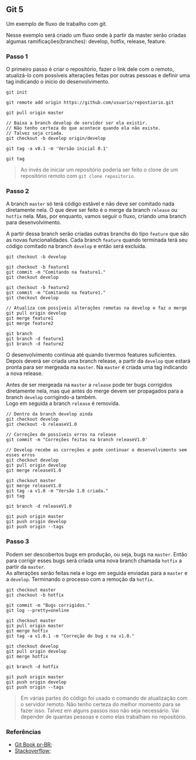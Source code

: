 ## Git 5
  
Um exemplo de fluxo de trabalho com git.   

Nesse exemplo será criado um fluxo onde à partir da master serão criadas algumas ramificações(branches): 
develop, hotfix, release, feature.

### Passo 1  

O primeiro passo é criar o repositório, fazer o link dele com o remoto, atualizá-lo com possíveis 
alterações feitas por outras pessoas e definir uma tag indicando o início do desenvolvimento.  
 
``` 
git init  
  
git remote add origin https://github.com/usuario/repostiorio.git  
  
git pull origin master  

// Baixa a branch develop de servidor ser ela existir.
// Não tenho certeza do que acontece quando ela não existe.
// Talvez seja criada.
git checkout -b develop origin/develop
  
git tag -a v0.1 -m 'Versão inicial 0.1'  
  
git tag  
```  
  
> Ao invés de iniciar um repositório poderia ser feito o clone de um repositório remoto com `git clone repositorio`.  
  
  
### Passo 2  

A branch `master` só terá código estável e não deve ser comitado nada diretamente nela. 
O que deve ser feito é o merge da branch `release` ou `hotfix` nela. 
Mas, por enquanto, vamos seguir o fluxo, criando uma branch para desenvolvimento.  
  
A partir dessa branch serão criadas outras branchs do tipo `feature` que são as novas funcionalidades. 
Cada branch `feature` quando terminada terá seu código comitado na branch `develop` e então será excluída.  
  
```
git checkout -b develop
  
git checkout -b feature1
git commit -m "Comitando na feature1."
git checkout develop  

git checkout -b feature2
git commit -m "Comitando na feature1."
git checkout develop  

// Atualiza com possíveis alterações remotas na develop e faz o merge
git pull origin develop
git merge feature1
git merge feature2  

git branch
git branch -d feature1
git branch -d feature2  

```  
  
O desenvolvimento continua até quando tivermos features suficientes. Depois deverá ser criada uma branch release, 
a partir da `develop` que estará pronta para ser mergeada na `master`. Na `master` é criada uma tag indicando a nova release.  
  
Antes de ser mergeada na `master` a `release` pode ter bugs corrigidos diretamente nela, 
mas que antes do merge devem ser propagados para a branch `develop` corrigindo-a também.  
Logo em seguida a branch `release` é removida.  
  
```
// Dentro da branch develop ainda
git checkout develop
git checkout -b releaseV1.0

// Correções de possíveis erros na release
git commit -m "Correções feitas na branch releaseV1.0'

// Develop recebe as correções e pode continuar o desenvolvimento sem esses erros
git checkout develop
git pull origin develop
git merge releaseV1.0

git checkout master
git merge releaseV1.0
git tag -a v1.0 -m "Versão 1.0 criada." 
git tag

git branch -d releaseV1.0

git push origin master
git push origin develop
git push origin --tags

```
  
### Passo 3  
 
Podem ser descobertos bugs em produção, ou seja, bugs na `master`. 
Então para corrigir esses bugs será criada uma nova branch chamada `hotfix` a partir da `master`.  
As alterações serão feitas nela e logo em seguida enviadas para a `master` e a `develop`. 
Terminando o processo com a remoção da `hotfix`.  

```
git checkout master
git checkout -b hotfix

git commit -m "Bugs corrigidos."
git log --pretty=oneline

git checkout master
git pull origin master
git merge hotfix
git tag -a v1.0.1 -m "Correção do bug x na v1.0." 

git checkout develop
git pull origin develop
git merge hotfix

git branch -d hotfix

git push origin master
git push origin develop
git push origin --tags

```
    
      
> Em várias partes do código foi usado o comando de atualização com o servidor remoto. Não tenho certeza do 
melhor momento para se fazer isso. Talvez em alguns passos isso não seja necessário. Vai depender de quantas 
pessoas e como elas trabalham no repositório.  
        
  
  
### Referências
  
* [Git Book pr-BR](https://git-scm.com/book/pt-br/v2);  
* [Stackoverflow](https://pt.stackoverflow.com/questions/80583/qual-é-a-diferença-entre-um-branch-e-uma-tag);  

  

